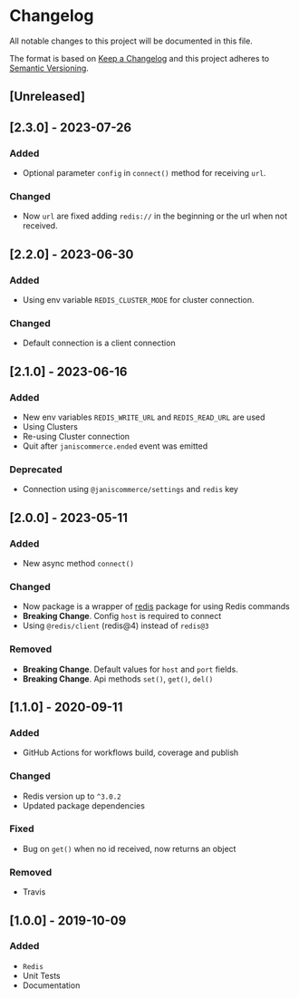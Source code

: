 # Changelog

All notable changes to this project will be documented in this file.

The format is based on [Keep a Changelog](http://keepachangelog.com/en/1.0.0/)
and this project adheres to [Semantic Versioning](http://semver.org/spec/v2.0.0.html).

## [Unreleased]

## [2.3.0] - 2023-07-26
### Added
- Optional parameter `config` in `connect()` method for receiving `url`.

### Changed
- Now `url` are fixed adding `redis://` in the beginning or the url when not received.

## [2.2.0] - 2023-06-30
### Added
- Using env variable `REDIS_CLUSTER_MODE` for cluster connection.

### Changed
- Default connection is a client connection

## [2.1.0] - 2023-06-16
### Added
- New env variables `REDIS_WRITE_URL` and `REDIS_READ_URL` are used
- Using Clusters
- Re-using Cluster connection
- Quit after `janiscommerce.ended` event was emitted

### Deprecated
- Connection using `@janiscommerce/settings` and `redis` key

## [2.0.0] - 2023-05-11
### Added
- New async method `connect()`

### Changed
- Now package is a wrapper of [redis](https://www.npmjs.com/package/redis) package for using Redis commands
- **Breaking Change**. Config `host` is required to connect
- Using `@redis/client` (redis@4) instead of `redis@3`

### Removed
- **Breaking Change**. Default values for `host` and `port` fields.
- **Breaking Change**. Api methods `set()`, `get()`, `del()`

## [1.1.0] - 2020-09-11
### Added
- GitHub Actions for workflows build, coverage and publish

### Changed
- Redis version up to `^3.0.2`
- Updated package dependencies

### Fixed
- Bug on `get()` when no id received, now returns an object

### Removed
- Travis

## [1.0.0] - 2019-10-09
### Added
- `Redis`
- Unit Tests
- Documentation